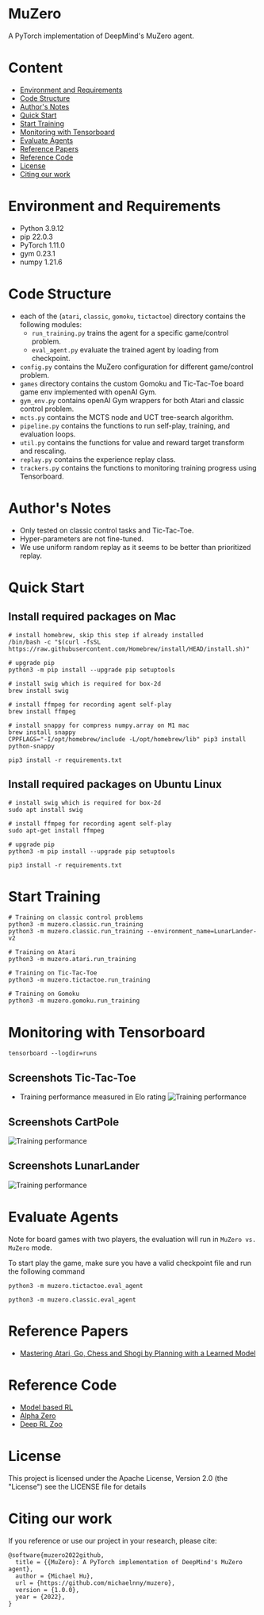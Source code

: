 MuZero
=============================
A PyTorch implementation of DeepMind's MuZero agent.


# Content
- [Environment and Requirements](#environment-and-requirements)
- [Code Structure](#code-structure)
- [Author's Notes](#authors-notes)
- [Quick Start](#quick-start)
- [Start Training](#start-training)
- [Monitoring with Tensorboard](#monitoring-with-tensorboard)
- [Evaluate Agents](#evaluate-agents)
- [Reference Papers](#reference-papers)
- [Reference Code](#reference-code)
- [License](#license)
- [Citing our work](#citing-our-work)

# Environment and Requirements
* Python        3.9.12
* pip           22.0.3
* PyTorch       1.11.0
* gym           0.23.1
* numpy         1.21.6


# Code Structure

* each of the (`atari`, `classic`, `gomoku`, `tictactoe`) directory contains the following modules:
  - `run_training.py` trains the agent for a specific game/control problem.
  - `eval_agent.py` evaluate the trained agent by loading from checkpoint.
* `config.py` contains the MuZero configuration for different game/control problem.
* `games` directory contains the custom Gomoku and Tic-Tac-Toe board game env implemented with openAI Gym.
* `gym_env.py` contains openAI Gym wrappers for both Atari and classic control problem.
* `mcts.py` contains the MCTS node and UCT tree-search algorithm.
* `pipeline.py` contains the functions to run self-play, training, and evaluation loops.
* `util.py` contains the functions for value and reward target transform and rescaling.
* `replay.py` contains the experience replay class.
* `trackers.py` contains the functions to monitoring training progress using Tensorboard.


# Author's Notes
* Only tested on classic control tasks and Tic-Tac-Toe.
* Hyper-parameters are not fine-tuned.
* We use uniform random replay as it seems to be better than prioritized replay.


# Quick Start
## Install required packages on Mac
```
# install homebrew, skip this step if already installed
/bin/bash -c "$(curl -fsSL https://raw.githubusercontent.com/Homebrew/install/HEAD/install.sh)"

# upgrade pip
python3 -m pip install --upgrade pip setuptools

# install swig which is required for box-2d
brew install swig

# install ffmpeg for recording agent self-play
brew install ffmpeg

# install snappy for compress numpy.array on M1 mac
brew install snappy
CPPFLAGS="-I/opt/homebrew/include -L/opt/homebrew/lib" pip3 install python-snappy

pip3 install -r requirements.txt
```


## Install required packages on Ubuntu Linux
```
# install swig which is required for box-2d
sudo apt install swig

# install ffmpeg for recording agent self-play
sudo apt-get install ffmpeg

# upgrade pip
python3 -m pip install --upgrade pip setuptools

pip3 install -r requirements.txt
```


# Start Training

```
# Training on classic control problems
python3 -m muzero.classic.run_training
python3 -m muzero.classic.run_training --environment_name=LunarLander-v2

# Training on Atari
python3 -m muzero.atari.run_training

# Training on Tic-Tac-Toe
python3 -m muzero.tictactoe.run_training

# Training on Gomoku
python3 -m muzero.gomoku.run_training
```


# Monitoring with Tensorboard

```
tensorboard --logdir=runs
```

## Screenshots Tic-Tac-Toe
* Training performance measured in Elo rating
![Training performance](/screenshots/TicTacToe.png)


## Screenshots CartPole
![Training performance](/screenshots/CartPole.png)


## Screenshots LunarLander
![Training performance](/screenshots/LunarLander.png)


# Evaluate Agents
Note for board games with two players, the evaluation will run in `MuZero vs. MuZero` mode.

To start play the game, make sure you have a valid checkpoint file and run the following command
```
python3 -m muzero.tictactoe.eval_agent

python3 -m muzero.classic.eval_agent

```


# Reference Papers
* [Mastering Atari, Go, Chess and Shogi by Planning with a Learned Model](https://arxiv.org/abs/1911.08265)


# Reference Code
* [Model based RL](https://github.com/JimOhman/model-based-rl)
* [Alpha Zero](https://github.com/michaelnny/alpha_zero)
* [Deep RL Zoo](https://github.com/michaelnny/deep_rl_zoo)


# License

This project is licensed under the Apache License, Version 2.0 (the "License")
see the LICENSE file for details


# Citing our work

If you reference or use our project in your research, please cite:

```
@software{muzero2022github,
  title = {{MuZero}: A PyTorch implementation of DeepMind's MuZero agent},
  author = {Michael Hu},
  url = {https://github.com/michaelnny/muzero},
  version = {1.0.0},
  year = {2022},
}
```
